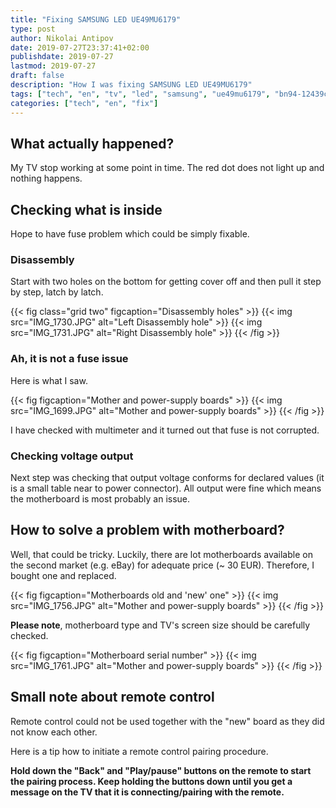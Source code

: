 ```yaml
---
title: "Fixing SAMSUNG LED UE49MU6179"
type: post
author: Nikolai Antipov
date: 2019-07-27T23:37:41+02:00
publishdate: 2019-07-27
lastmod: 2019-07-27
draft: false
description: "How I was fixing SAMSUNG LED UE49MU6179"
tags: ["tech", "en", "tv", "led", "samsung", "ue49mu6179", "bn94-12439c"]
categories: ["tech", "en", "fix"]
---
```


## What actually happened?

My TV stop working at some point in time. The red dot does not light up and nothing happens.

## Checking what is inside

Hope to have fuse problem which could be simply fixable.

### Disassembly

Start with two holes on the bottom for getting cover off and then pull it step by step, latch by latch.

{{< fig class="grid two" figcaption="Disassembly holes" >}}
  {{< img src="IMG_1730.JPG" alt="Left Disassembly hole" >}}
  {{< img src="IMG_1731.JPG" alt="Right Disassembly hole" >}}
{{< /fig >}}


### Ah, it is not a fuse issue

Here is what I saw.

{{< fig figcaption="Mother and power-supply boards" >}}
  {{< img src="IMG_1699.JPG" alt="Mother and power-supply boards" >}}
{{< /fig >}}

I have checked with multimeter and it turned out that fuse is not corrupted.

### Checking voltage output

Next step was checking that output voltage conforms for declared values (it is a small table near to power connector).
All output were fine which means the motherboard is most probably an issue.

## How to solve a problem with motherboard?

Well, that could be tricky.
Luckily, there are lot motherboards available on the second market (e.g. eBay) for adequate price (~ 30 EUR).
Therefore, I bought one and replaced.

{{< fig figcaption="Motherboards old and 'new' one" >}}
  {{< img src="IMG_1756.JPG" alt="Mother and power-supply boards" >}}
{{< /fig >}}

**Please note**, motherboard type and TV's screen size should be carefully checked.

{{< fig figcaption="Motherboard serial number" >}}
  {{< img src="IMG_1761.JPG" alt="Mother and power-supply boards" >}}
{{< /fig >}}

## Small note about remote control

Remote control could not be used together with the "new" board as they did not know each other.

Here is a tip how to initiate a remote control pairing procedure.

__Hold down the "Back" and "Play/pause" buttons on the remote to start the pairing process. Keep holding the buttons down until you get a message on the TV that it is connecting/pairing with the remote.__
